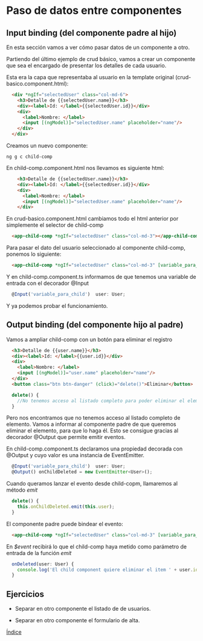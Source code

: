 # Paso de datos entre componentes 

## Input binding (del componente padre al hijo)

En esta sección vamos a ver cómo pasar datos de un componente a otro.

Partiendo del último ejemplo de crud básico, vamos a crear un componente que sea el encargado de presentar los detalles de cada usuario.

Esta era la capa que representaba al usuario en la template original (crud-basico.component.html):

```html
  <div *ngIf="selectedUser" class="col-md-6">
    <h3>Detalle de {{selectedUser.name}}</h3>
    <div><label>Id: </label>{{selectedUser.id}}</div>
    <div>
      <label>Nombre: </label>
      <input [(ngModel)]="selectedUser.name" placeholder="name"/>
    </div>
  </div>
```

Creamos un nuevo componente:

````
ng g c child-comp
````

En child-comp.component.html nos llevamos es siguiente html:

```html
    <h3>Detalle de {{selectedUser.name}}</h3>
    <div><label>Id: </label>{{selectedUser.id}}</div>
    <div>
      <label>Nombre: </label>
      <input [(ngModel)]="selectedUser.name" placeholder="name"/>
    </div>
```

En crud-basico.component.html cambiamos todo el html anterior por simplemente el selector de child-comp

```html
  <app-child-comp *ngIf="selectedUser" class="col-md-3"></app-child-comp>
```

Para pasar el dato del usuario seleccionado al componente child-comp, ponemos lo siguiente:

```html
  <app-child-comp *ngIf="selectedUser" class="col-md-3" [variable_para_child]="selectedUser"></app-child-comp>
```

Y en child-comp.component.ts informamos de que tenemos una variable de entrada con el decorador @Input

```typescript
  @Input('variable_para_child')  user: User;
```

Y ya podemos probar el funcionamiento.

## Output binding (del componente hijo al padre)

Vamos a ampliar child-comp con un botón para eliminar el registro

```html
  <h3>Detalle de {{user.name}}</h3>
  <div><label>Id: </label>{{user.id}}</div>
  <div>
    <label>Nombre: </label>
    <input [(ngModel)]="user.name" placeholder="name"/>
  </div>
  <button class="btn btn-danger" (click)="delete()">Eliminar</button>
```

```typescript
  delete() {
    //No tenemos acceso al listado completo para poder eliminar el elemento
  }
```

Pero nos encontramos que no tenemos acceso al listado completo de elemento. Vamos a informar al componente padre de que queremos eliminar el elemento, para que lo haga él. Esto se consigue gracias al decorador @Output que permite emitir eventos.

En child-comp.component.ts declaramos una propiedad decorada con @Output y cuyo valor es una instancia de EventEmitter.

```typescript
  @Input('variable_para_child')  user: User;
  @Output() onChildDeleted = new EventEmitter<User>();
```

Cuando queramos lanzar el evento desde child-copm, llamaremos al método *emit*

```typescript
  delete() {
    this.onChildDeleted.emit(this.user);
  }
```

El componente padre puede bindear el evento:

```html
  <app-child-comp *ngIf="selectedUser" class="col-md-3" [variable_para_child]="selectedUser" (onChildDeleted)="onDeleted($event)"></app-child-comp>
```

En *$event* recibirá lo que el child-comp haya metido como parámetro de entrada de la función *emit*

```typescript
  onDeleted(user: User) {
    console.log('El child component quiere eliminar el item ' + user.id);
  }
```

## Ejercicios

- Separar en otro componente el listado de de usuarios.

- Separar en otro componente el formulario de alta.

[Índice](index.md)
